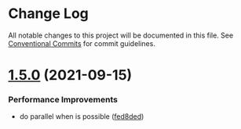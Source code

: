 # Change Log

All notable changes to this project will be documented in this file.
See [Conventional Commits](https://conventionalcommits.org) for commit guidelines.

# [1.5.0](https://github.com/microlinkhq/keyv/compare/v1.4.0...v1.5.0) (2021-09-15)


### Performance Improvements

* do parallel when is possible ([fed8ded](https://github.com/microlinkhq/keyv/commit/fed8dedf5d022fd51bbe556bff65e2962141a0c0))
